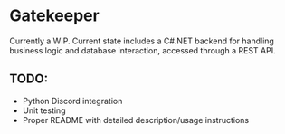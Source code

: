 # Gatekeeper
Currently a WIP. Current state includes a C#.NET backend for handling business logic and database interaction, accessed through a REST API.
## TODO:
- Python Discord integration
- Unit testing
- Proper README with detailed description/usage instructions
